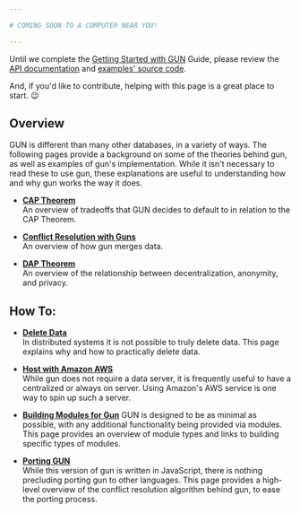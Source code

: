 ```yaml
---

# COMING SOON TO A COMPUTER NEAR YOU!

--- 
```


Until we complete the [Getting Started with GUN](getting-started-(v0.3.x)) Guide, please review the [API documentation](API-(v0.2.x)) and [examples' source code](../gun/blob/master/examples).

And, if you'd like to contribute, helping with this page is a great place to start. :wink: 

## Overview

GUN is different than many other databases, in a variety of ways.  The following pages provide a background on some of the theories behind gun, as well as examples of gun's implementation.  While it isn't necessary to read these to use gun, these explanations are useful to understanding how and why gun works the way it does.

 - **[CAP Theorem](CAP-Theorem)**  
   An overview of tradeoffs that GUN decides to default to in relation to the CAP Theorem.

 - **[Conflict Resolution with Guns](Conflict-Resolution-with-Guns)**  
   An overview of how gun merges data.

 - **[DAP Theorem](DAP-Theorem)**  
   An overview of the relationship between decentralization, anonymity, and privacy.


## How To:
 - **[Delete Data](Delete)**  
   In distributed systems it is not possible to truly delete data.  This page explains why and how to practically delete data.
  
 - **[Host with Amazon AWS](Hosting-with-Amazon-AWS)**  
   While gun does not require a data server, it is frequently useful to have a centralized or always on server.  Using Amazon's AWS service is one way to spin up such a server.

 - **[Building Modules for Gun](Building-Modules-for-Gun)**
   GUN is designed to be as minimal as possible, with any additional functionality being provided via modules. This page provides an overview of module types and links to building specific types of modules.

 - **[Porting GUN](Porting-GUN)**  
   While this version of gun is written in JavaScript, there is nothing precluding porting gun to other languages.  This page provides a high-level overview of the conflict resolution algorithm behind gun, to ease the porting process.